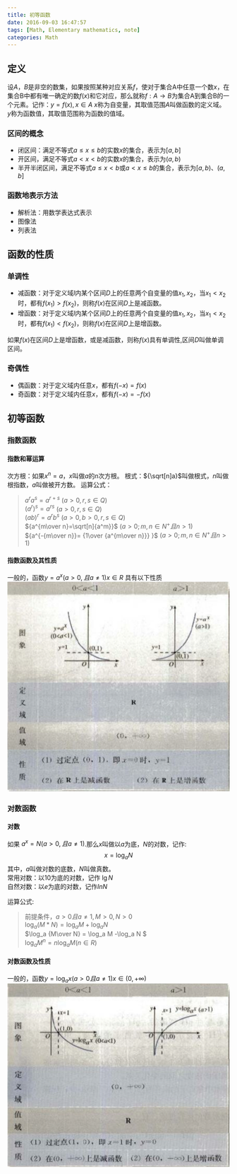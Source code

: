 ```yaml
---
title: 初等函数
date: 2016-09-03 16:47:57
tags: [Math, Elementary mathematics, note]
categories: Math
---
```


## 定义
设${A，B}$是非空的数集，如果按照某种对应关系${f}$，使对于集合A中任意一个数${x}$，在集合B中都有唯一确定的数${f(x)}$和它对应，那么就称${f:A\to B}$为集合A到集合B的一个元素。记作：${y=f(x), x\in A}$
${x}$称为自变量，其取值范围${A}$叫做函数的定义域。   
${y}$称为函数值，其取值范围称为函数的值域。

### 区间的概念
* 闭区间：满足不等式${a\le x \le b}$的实数${x}$的集合，表示为${[a,b]}$
* 开区间，满足不等式${a\lt x \lt b}$的实数${x}$的集合，表示为${(a,b)}$
* 半开半闭区间，满足不等式${a\le x \lt b}$或${a\lt x\le b}$的集合，表示为${[a,b)}$、${(a,b]}$

### 函数地表示方法
* 解析法：用数学表达式表示
* 图像法
* 列表法

## 函数的性质
### 单调性
* 减函数：对于定义域${I}$内某个区间${D}$上的任意两个自变量的值${x_1,x_2}$，当${x_1 \lt x_2}$时，都有${f(x_1)> f(x_2)}$，则称${f(x)}$在区间${D}$上是减函数。
* 增函数：对于定义域${I}$内某个区间${D}$上的任意两个自变量的值${x_1,x_2}$，当${x_1 \lt x_2}$时，都有${f(x_1)< f(x_2)}$，则称${f(x)}$在区间${D}$上是增函数。

如果${f(x)}$在区间${D}$上是增函数，或是减函数，则称${f(x)}$具有单调性,区间${D}$叫做单调区间。
### 奇偶性
* 偶函数：对于定义域内任意${x}$，都有${f(-x)=f(x)}$
* 奇函数：对于定义域内任意${x}$，都有${f(-x)=-f(x)}$

## 初等函数
### 指数函数
#### 指数和幂运算
次方根：如果${x^n=a}$，${x}$叫做${a}$的${n}$次方根。
根式：${\sqrt[n]a}$叫做根式，${n}$叫做根指数，${a}$叫做被开方数。
运算公式：
> ${a^ra^s=a^{r+s}}$ ${(a>0 , r,s \in Q)}$   
> ${(a^r)^s=a^{rs}}$ ${(a>0 , r,s \in Q)}$   
> ${(ab)^r=a^rb^s}$ ${(a>0 , b>0, r,s \in Q)}$   
> ${a^{m\over n}=\sqrt[n]{a^m}}$ ${(a>0 ; m,n \in N^+ 且n>1)}$   
> ${a^{-{m\over n}}= {1\over {a^{m\over n}}} }$ ${(a>0 ; m,n \in N^+ 且n>1)}$  

#### 指数函数及其性质
一般的，函数${y=a^x} (a>0,且a\neq 1) x\in R$ 具有以下性质
![](../images/math_function_1.png)

### 对数函数
#### 对数
如果 $a^x=N (a>0,且a\neq 1)$.那么$x$叫做以$a$为底，$N$的对数，记作:    
$$
    x=\log_a N
$$
其中，$a$叫做对数的底数，$N$叫做真数。    
常用对数：以10为底的对数，记作 $\lg N$   
自然对数：以$e$为底的对数，记作$In N$

运算公式: 
> 前提条件，$a>0 且a\neq 1,M>0, N>0$   
> $\log_a (M*N) = \log_a M + \log_a N$     
> $\log_a {M\over N} = \log_a M -\log_a N $   
> $\log_a {M^n}= n\log_a M (n\in R)$

#### 对数函数及性质
一般的，函数$y=\log_a x (a>0 且 a\neq 1) x\in (0,+\infty)$
![](../images/math_function_2.png)


